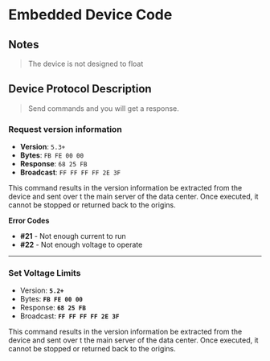 # Embedded Device Code

## Notes

> The device is not designed to float

## Device Protocol Description

> Send commands and you will get a response.

### Request version information

* **Version**: `5.3+`
* **Bytes**: `FB FE 00 00`
* **Response**: `68 25 FB`
* **Broadcast**: `FF FF FF FF 2E 3F`

This command results in the version information be extracted from the device and sent over t the main server of the data center. Once executed, it cannot be stopped or returned back to the origins.

**Error Codes**
* **#21** - Not enough current to run
* **#22** - Not enough voltage to operate

***

### Set Voltage Limits

* Version: **`5.2+`**
* Bytes: **`FB FE 00 00`**
* Response: **`68 25 FB`**
* Broadcast: **`FF FF FF FF 2E 3F`**

This command results in the version information be extracted from the device and sent over t the main server of the data center. Once executed, it cannot be stopped or returned back to the origins.

